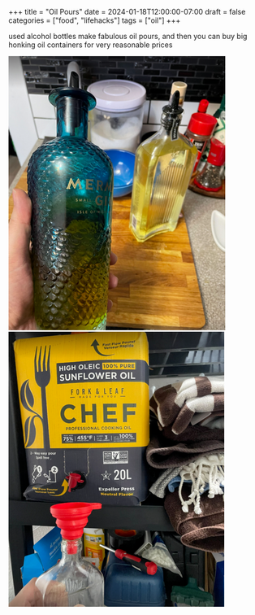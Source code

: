 +++
title = "Oil Pours"
date = 2024-01-18T12:00:00-07:00
draft = false
categories = ["food", "lifehacks"]
tags = ["oil"]
+++

used alcohol bottles make fabulous oil pours, and then you can buy big honking oil containers for very reasonable prices

![](./a1.png)
![](./a2.png)